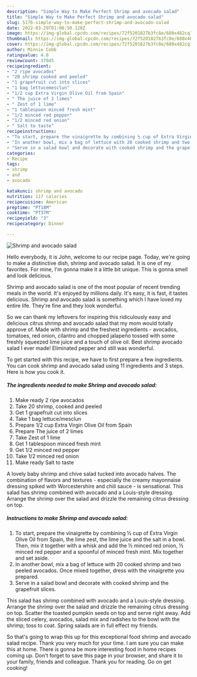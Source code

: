 ```yaml
---
description: "Simple Way to Make Perfect Shrimp and avocado salad"
title: "Simple Way to Make Perfect Shrimp and avocado salad"
slug: 5176-simple-way-to-make-perfect-shrimp-and-avocado-salad
date: 2022-03-29T01:08:50.128Z
image: https://img-global.cpcdn.com/recipes/72f5201827b3fc8e/680x482cq70/shrimp-and-avocado-salad-recipe-main-photo.jpg
thumbnail: https://img-global.cpcdn.com/recipes/72f5201827b3fc8e/680x482cq70/shrimp-and-avocado-salad-recipe-main-photo.jpg
cover: https://img-global.cpcdn.com/recipes/72f5201827b3fc8e/680x482cq70/shrimp-and-avocado-salad-recipe-main-photo.jpg
author: Minnie Cobb
ratingvalue: 4.8
reviewcount: 37045
recipeingredient:
- "2 ripe avocados"
- "20 shrimp cooked and peeled"
- "1 grapefruit cut into slices"
- "1 bag lettucemesclun"
- "1/2 cup Extra Virgin Olive Oil from Spain"
- " The juice of 2 limes"
- " Zest of 1 lime"
- "1 tablespoon minced fresh mint"
- "1/2 minced red pepper"
- "1/2 minced red onion"
- " Salt to taste"
recipeinstructions:
- "To start, prepare the vinaigrette by combining ½ cup of Extra Virgin Olive Oil from Spain, the lime zest, the lime juice and the salt in a bowl. Then, mix it together with a whisk and add the ½ minced red onion, ½ minced red pepper and a spoonful of minced fresh mint. Mix together and set aside."
- "In another bowl, mix a bag of lettuce with 20 cooked shrimp and two peeled avocados. Once mixed together, dress with the vinaigrette you prepared."
- "Serve in a salad bowl and decorate with cooked shrimp and the grapefruit slices."
categories:
- Recipe
tags:
- shrimp
- and
- avocado

katakunci: shrimp and avocado 
nutrition: 117 calories
recipecuisine: American
preptime: "PT18M"
cooktime: "PT37M"
recipeyield: "3"
recipecategory: Dinner

---
```



![Shrimp and avocado salad](https://img-global.cpcdn.com/recipes/72f5201827b3fc8e/680x482cq70/shrimp-and-avocado-salad-recipe-main-photo.jpg)

Hello everybody, it is John, welcome to our recipe page. Today, we're going to make a distinctive dish, shrimp and avocado salad. It is one of my favorites. For mine, I'm gonna make it a little bit unique. This is gonna smell and look delicious.

Shrimp and avocado salad is one of the most popular of recent trending meals in the world. It's enjoyed by millions daily. It's easy, it is fast, it tastes delicious. Shrimp and avocado salad is something which I have loved my entire life. They're fine and they look wonderful.

So we can thank my leftovers for inspiring this ridiculously easy and delicious citrus shrimp and avocado salad that my mom would totally approve of. Made with shrimp and the freshest ingredients - avocados, tomatoes, red onion, cilantro and chopped jalapeño tossed with some freshly squeezed lime juice and a touch of olive oil. Best shrimp avocado salad I ever made! Eliminated pepper and still was wonderful.


To get started with this recipe, we have to first prepare a few ingredients. You can cook shrimp and avocado salad using 11 ingredients and 3 steps. Here is how you cook it.

<!--inarticleads1-->

##### The ingredients needed to make Shrimp and avocado salad:

1. Make ready 2 ripe avocados
1. Take 20 shrimp, cooked and peeled
1. Get 1 grapefruit cut into slices
1. Take 1 bag lettuce/mesclun
1. Prepare 1/2 cup Extra Virgin Olive Oil from Spain
1. Prepare  The juice of 2 limes
1. Take  Zest of 1 lime
1. Get 1 tablespoon minced fresh mint
1. Get 1/2 minced red pepper
1. Take 1/2 minced red onion
1. Make ready  Salt to taste


A lovely baby shrimp and chive salad tucked into avocado halves. The combination of flavors and textures - especially the creamy mayonnaise dressing spiked with Worcestershire and chili sauce - is sensational. This salad has shrimp combined with avocado and a Louis-style dressing. Arrange the shrimp over the salad and drizzle the remaining citrus dressing on top. 

<!--inarticleads2-->

##### Instructions to make Shrimp and avocado salad:

1. To start, prepare the vinaigrette by combining ½ cup of Extra Virgin Olive Oil from Spain, the lime zest, the lime juice and the salt in a bowl. Then, mix it together with a whisk and add the ½ minced red onion, ½ minced red pepper and a spoonful of minced fresh mint. Mix together and set aside.
1. In another bowl, mix a bag of lettuce with 20 cooked shrimp and two peeled avocados. Once mixed together, dress with the vinaigrette you prepared.
1. Serve in a salad bowl and decorate with cooked shrimp and the grapefruit slices.


This salad has shrimp combined with avocado and a Louis-style dressing. Arrange the shrimp over the salad and drizzle the remaining citrus dressing on top. Scatter the toasted pumpkin seeds on top and serve right away. Add the sliced celery, avocados, salad mix and radishes to the bowl with the shrimp; toss to coat. Spring salads are in full effect my friends. 

So that's going to wrap this up for this exceptional food shrimp and avocado salad recipe. Thank you very much for your time. I am sure you can make this at home. There is gonna be more interesting food in home recipes coming up. Don't forget to save this page in your browser, and share it to your family, friends and colleague. Thank you for reading. Go on get cooking!
